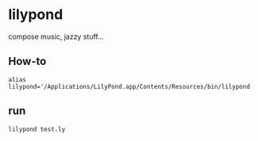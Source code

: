 # lilypond

compose music, jazzy stuff...

## How-to
```
alias lilypond='/Applications/LilyPond.app/Contents/Resources/bin/lilypond
```

## run
```
lilypond test.ly
```
